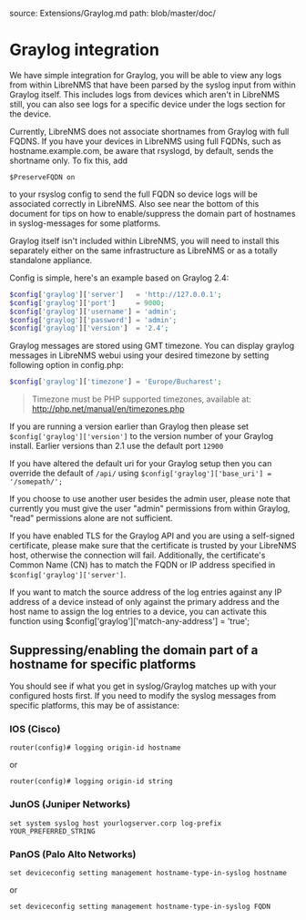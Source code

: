 source: Extensions/Graylog.md
path: blob/master/doc/
# Graylog integration

We have simple integration for Graylog, you will be able to view any logs from within LibreNMS that have been parsed by the syslog input from within
Graylog itself. This includes logs from devices which aren't in LibreNMS still, you can also see logs for a specific device under the logs section
for the device.

Currently, LibreNMS does not associate shortnames from Graylog with full FQDNS. If you have your devices in LibreNMS using full FQDNs, such as hostname.example.com, be aware that rsyslogd, by default, sends the shortname only. To fix this, add

`$PreserveFQDN on`

to your rsyslog config to send the full FQDN so device logs will be associated correctly in LibreNMS. Also see near the bottom of this document for tips on how to enable/suppress the domain part of hostnames in syslog-messages for some platforms.

Graylog itself isn't included within LibreNMS, you will need to install this separately either on the same infrastructure as LibreNMS or as a totally
standalone appliance.

Config is simple, here's an example based on Graylog 2.4:

```php
$config['graylog']['server']   = 'http://127.0.0.1';
$config['graylog']['port']     = 9000;
$config['graylog']['username'] = 'admin';
$config['graylog']['password'] = 'admin';
$config['graylog']['version']  = '2.4';
```

Graylog messages are stored using GMT timezone. You can display graylog messages in LibreNMS webui using your desired timezone by setting following option in config.php:

```php
$config['graylog']['timezone'] = 'Europe/Bucharest';
```
> Timezone must be PHP supported timezones, available at: <a href="http://php.net/manual/en/timezones.php">http://php.net/manual/en/timezones.php</a>

If you are running a version earlier than Graylog then please set `$config['graylog']['version']` to the version 
number of your Graylog install. Earlier versions than 2.1 use the default port `12900` 

If you have altered the default uri for your Graylog setup then you can override the default of `/api/` using 
`$config['graylog']['base_uri'] = '/somepath/';`

If you choose to use another user besides the admin user, please note that currently you must give the user "admin" permissions from within Graylog, "read" permissions alone are not sufficient.

If you have enabled TLS for the Graylog API and you are using a self-signed certificate, please make sure that the certificate is trusted by your LibreNMS host, otherwise the connection will fail.
Additionally, the certificate's Common Name (CN) has to match the FQDN or IP address specified in `$config['graylog']['server']`.

If you want to match the source address of the log entries against any IP address of a device instead of only against 
the primary address and the host name to assign the log entries to a device, you can activate this function using
$config['graylog']['match-any-address'] = 'true';

## Suppressing/enabling the domain part of a hostname for specific platforms
You should see if what you get in syslog/Graylog matches up with your configured hosts first. If you need to modify the syslog messages from specific platforms, this may be of assistance:

### IOS (Cisco)
```
router(config)# logging origin-id hostname
```
or
```
router(config)# logging origin-id string
```

### JunOS (Juniper Networks)
```
set system syslog host yourlogserver.corp log-prefix YOUR_PREFERRED_STRING
```

### PanOS (Palo Alto Networks)
```
set deviceconfig setting management hostname-type-in-syslog hostname
```
or

```
set deviceconfig setting management hostname-type-in-syslog FQDN
```


